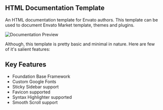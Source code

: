 ## HTML Documentation Template

An HTML documentation template for Envato authors. This template can be used to document Envato Market template, themes and plugins.

![Documentation Preview](https://discourse-cdn.global.ssl.fastly.net/envato/uploads/default/optimized/2X/9/9297b061c1b55ac974d5f2aa32a47e83cd5c9ab5_1_684x500.png)

Although, this template is pretty basic and minimal in nature. Here are few of it's salient features:

## Key Features

- Foundation Base Framework
- Custom Google Fonts
- Sticky Sidebar support
- Favicon supported
- Syntax Highlighter supported
- Smooth Scroll support

